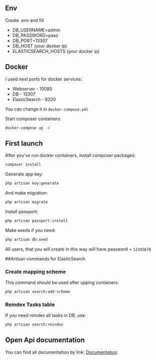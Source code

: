 ## Env
Create .env and fill 
- DB_USERNAME=admin
- DB_PASSWORD=pass
- DB_PORT=13307
- DB_HOST (your docker ip) 
- ELASTICSEARCH_HOSTS (your docker ip)

## Docker
I used next ports for docker services:

- Webserver - 10080
- DB - 13307
- ElasticSearch - 9200

You can change it in `docker-compose.yml`

Start composer containers:
```bash
docker-compose up -d
```

## First launch
After you've run docker containers, install composer packages:
```bash
composer install
```

Generate app key:
```bash
php artisan key:generate
```

And make migration:
```bash
php artisan migrate
```

Install passport:
```bash
php artisan passport:install
```

Make seeds if you need:
```bash
php artisan db:seed
```

All users, that you will create in this way will have password = `12345678`

##Artisan commands for ElasticSearch 

### Create mapping scheme
This command should be used after upping containers:
```bash
php artisan search:add-scheme
```

### Reindex Tasks table
If you need reindex all tasks in DB, use:
```bash
php artisan search:reindex
```

## Open Api documentation
You can find all documentation by link:
[Documentation](https://app.swaggerhub.com/apis/MAXRADJIAZP/drum-n_code_test/1.0.0)
